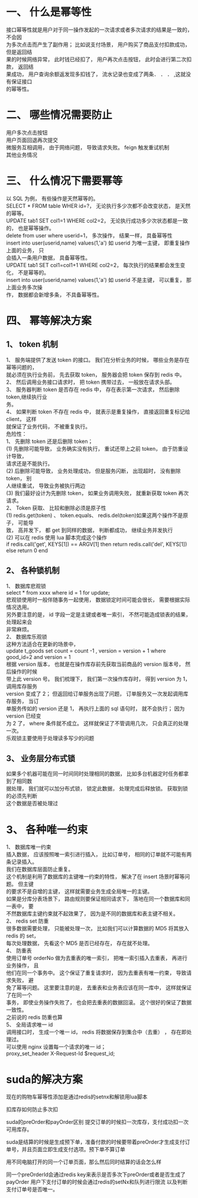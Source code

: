 # 一、 什么是幂等性  
接口幂等性就是用户对于同一操作发起的一次请求或者多次请求的结果是一致的， 不会因  
为多次点击而产生了副作用； 比如说支付场景， 用户购买了商品支付扣款成功， 但是返回结  
果的时候网络异常， 此时钱已经扣了， 用户再次点击按钮， 此时会进行第二次扣款， 返回结  
果成功， 用户查询余额返发现多扣钱了， 流水记录也变成了两条． ． ． ,这就没有保证接口  
的幂等性。  
# 二、 哪些情况需要防止  
用户多次点击按钮  
用户页面回退再次提交  
微服务互相调用， 由于网络问题， 导致请求失败。 feign 触发重试机制  
其他业务情况  
# 三、 什么情况下需要幂等  
以 SQL 为例， 有些操作是天然幂等的。  
SELECT * FROM table WHER id=?， 无论执行多少次都不会改变状态， 是天然的幂等。  
UPDATE tab1 SET col1=1 WHERE col2=2， 无论执行成功多少次状态都是一致的， 也是幂等操作。  
delete from user where userid=1， 多次操作， 结果一样， 具备幂等性  
insert into user(userid,name) values(1,'a') 如 userid 为唯一主键， 即重复操作上面的业务， 只  
会插入一条用户数据， 具备幂等性。  
UPDATE tab1 SET col1=col1+1 WHERE col2=2， 每次执行的结果都会发生变化， 不是幂等的。  
insert into user(userid,name) values(1,'a') 如 userid 不是主键， 可以重复， 那上面业务多次操  
作， 数据都会新增多条， 不具备幂等性。  
# 四、 幂等解决方案  
## 1、 token 机制  
1、 服务端提供了发送 token 的接口。 我们在分析业务的时候， 哪些业务是存在幂等问题的，  
就必须在执行业务前， 先去获取 token， 服务器会把 token 保存到 redis 中。
2、 然后调用业务接口请求时， 把 token 携带过去， 一般放在请求头部。  
3、 服务器判断 token 是否存在 redis 中， 存在表示第一次请求， 然后删除 token,继续执行业  
务。  
4、 如果判断 token 不存在 redis 中， 就表示是重复操作， 直接返回重复标记给 client， 这样  
就保证了业务代码， 不被重复执行。  
危险性：  
1、 先删除 token 还是后删除 token；  
(1) 先删除可能导致， 业务确实没有执行， 重试还带上之前 token， 由于防重设计导致，  
请求还是不能执行。  
(2) 后删除可能导致， 业务处理成功， 但是服务闪断， 出现超时， 没有删除 token， 别  
人继续重试， 导致业务被执行两边  
(3) 我们最好设计为先删除 token， 如果业务调用失败， 就重新获取 token 再次请求。  
2、 Token 获取、 比较和删除必须是原子性  
(1) redis.get(token) 、 token.equals、 redis.del(token)如果这两个操作不是原子， 可能导  
致， 高并发下， 都 get 到同样的数据， 判断都成功， 继续业务并发执行  
(2) 可以在 redis 使用 lua 脚本完成这个操作  
if redis.call('get', KEYS[1]) == ARGV[1] then return redis.call('del', KEYS[1]) else return 0 end

## 2、 各种锁机制  
1、 数据库悲观锁  
select * from xxxx where id = 1 for update;  
悲观锁使用时一般伴随事务一起使用， 数据锁定时间可能会很长， 需要根据实际情况选用。  
另外要注意的是， id 字段一定是主键或者唯一索引， 不然可能造成锁表的结果， 处理起来会  
非常麻烦。  
2、 数据库乐观锁  
这种方法适合在更新的场景中，  
update t_goods set count = count -1 , version = version + 1 where good_id=2 and version = 1  
根据 version 版本， 也就是在操作库存前先获取当前商品的 version 版本号， 然后操作的时候  
带上此 version 号。 我们梳理下， 我们第一次操作库存时， 得到 version 为 1， 调用库存服务  
version 变成了 2； 但返回给订单服务出现了问题， 订单服务又一次发起调用库存服务， 当订  
单服务传如的 version 还是 1， 再执行上面的 sql 语句时， 就不会执行； 因为 version 已经变  
为 2 了， where 条件就不成立。 这样就保证了不管调用几次， 只会真正的处理一次。  
乐观锁主要使用于处理读多写少的问题

## 3、 业务层分布式锁  
如果多个机器可能在同一时间同时处理相同的数据， 比如多台机器定时任务都拿到了相同数  
据处理， 我们就可以加分布式锁， 锁定此数据， 处理完成后释放锁。 获取到锁的必须先判断  
这个数据是否被处理过

# 3、 各种唯一约束  
1、 数据库唯一约束  
插入数据， 应该按照唯一索引进行插入， 比如订单号， 相同的订单就不可能有两条记录插入。  
我们在数据库层面防止重复。  
这个机制是利用了数据库的主键唯一约束的特性， 解决了在 insert 场景时幂等问题。 但主键  
的要求不是自增的主键， 这样就需要业务生成全局唯一的主键。  
如果是分库分表场景下， 路由规则要保证相同请求下， 落地在同一个数据库和同一表中， 要  
不然数据库主键约束就不起效果了， 因为是不同的数据库和表主键不相关。  
2、 redis set 防重  
很多数据需要处理， 只能被处理一次， 比如我们可以计算数据的 MD5 将其放入 redis 的 set，  
每次处理数据， 先看这个 MD5 是否已经存在， 存在就不处理。  
4、 防重表  
使用订单号 orderNo 做为去重表的唯一索引， 把唯一索引插入去重表， 再进行业务操作， 且  
他们在同一个事务中。 这个保证了重复请求时， 因为去重表有唯一约束， 导致请求失败， 避  
免了幂等问题。 这里要注意的是， 去重表和业务表应该在同一库中， 这样就保证了在同一个  
事务， 即使业务操作失败了， 也会把去重表的数据回滚。 这个很好的保证了数据一致性。  
之前说的 redis 防重也算  
5、 全局请求唯一 id  
调用接口时， 生成一个唯一 id， redis 将数据保存到集合中（去重） ， 存在即处理过。  
可以使用 nginx 设置每一个请求的唯一 id；  
proxy_set_header X-Request-Id $request_id;


# suda的解决方案
现在的购物车幂等性添加是通过redis的setnx和解锁用lua脚本

扣库存如何防止多次扣

suda的preOrder和payOrder区别
提交订单的时候扣一次库存，支付成功扣一次可用库存。

suda是结算的时候是生成预下单，准备付款的时候要带着preOrder才生成支付订单号，并且页面立即生成支付选项。预下单不算订单

用不同电脑打开的同一个订单页面，那么然后同时结算的话会怎么样

同一个preOrderId会通过redis  key来表示是否多次下preOrder或者是否生成了payOrder
用户下支付订单的时候会通过redis的setNx和队列进行限流
以及判断支付订单号是否唯一。
















